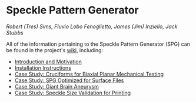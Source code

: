 # Speckle Pattern Generator
_Robert (Tres) Sims, Fluvio Lobo Fenoglietto, James (Jim) Inziello, Jack Stubbs_

All of the information pertaining to the Speckle Pattern Generator (SPG) can be found in the project's [wiki](https://github.com/pd3d/spg/wiki), including:
* [Introduction and Motivation](https://github.com/pd3d/spg/wiki/Introduction-and-Motivation)
* [Installation Instructions](https://github.com/pd3d/spg/wiki/Installation-Instructions)
* [Case Study: Cruciforms for Biaxial Planar Mechanical Testing](https://github.com/pd3d/spg/wiki/Case-Study:-Cruciforms-for-Biaxial-Planar-Mechanical-Testing)
* [Case Study: SPG Optimized for Surface Files](https://github.com/pd3d/spg/wiki/Case-Study:-SPG-Optimized-for-Surface-Files)
* [Case Study: Giant Brain Aneurysm](https://github.com/pd3d/spg/wiki/Case-Study:-Giant-Brain-Aneurysm)
* [Case Study: Speckle Size Validation for Printing](https://github.com/pd3d/spg/wiki/Case-Study:-Speckle-Size-Validation-for-Printing)
